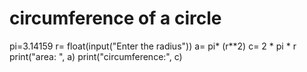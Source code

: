 # circumference of a circle
pi=3.14159
r= float(input("Enter the radius"))
a= pi* (r**2)
c= 2 * pi * r
print("area: ", a)
print("circumference:", c)

